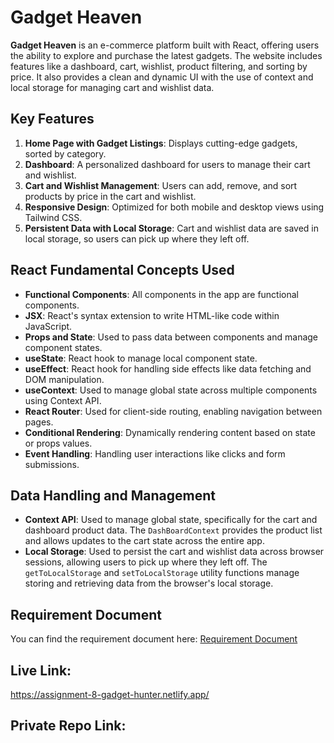# Gadget Heaven

**Gadget Heaven** is an e-commerce platform built with React, offering users the ability to explore and purchase the latest gadgets. The website includes features like a dashboard, cart, wishlist, product filtering, and sorting by price. It also provides a clean and dynamic UI with the use of context and local storage for managing cart and wishlist data.

## Key Features

1. **Home Page with Gadget Listings**: Displays cutting-edge gadgets, sorted by category.
2. **Dashboard**: A personalized dashboard for users to manage their cart and wishlist.
3. **Cart and Wishlist Management**: Users can add, remove, and sort products by price in the cart and wishlist.
4. **Responsive Design**: Optimized for both mobile and desktop views using Tailwind CSS.
5. **Persistent Data with Local Storage**: Cart and wishlist data are saved in local storage, so users can pick up where they left off.

## React Fundamental Concepts Used

- **Functional Components**: All components in the app are functional components.
- **JSX**: React's syntax extension to write HTML-like code within JavaScript.
- **Props and State**: Used to pass data between components and manage component states.
- **useState**: React hook to manage local component state.
- **useEffect**: React hook for handling side effects like data fetching and DOM manipulation.
- **useContext**: Used to manage global state across multiple components using Context API.
- **React Router**: Used for client-side routing, enabling navigation between pages.
- **Conditional Rendering**: Dynamically rendering content based on state or props values.
- **Event Handling**: Handling user interactions like clicks and form submissions.

## Data Handling and Management

- **Context API**: Used to manage global state, specifically for the cart and dashboard product data. The `DashBoardContext` provides the product list and allows updates to the cart state across the entire app.
- **Local Storage**: Used to persist the cart and wishlist data across browser sessions, allowing users to pick up where they left off. The `getToLocalStorage` and `setToLocalStorage` utility functions manage storing and retrieving data from the browser's local storage.


## Requirement Document

You can find the requirement document here: [Requirement Document](https://github.com/ProgrammingHero1/B10-A8-gadget-heaven/blob/main/Batch-10_Assignment-08.pdf)

## Live Link:
https://assignment-8-gadget-hunter.netlify.app/

## Private Repo Link:
